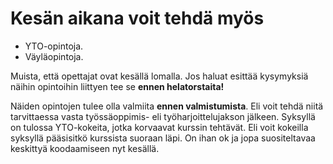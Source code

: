 # Kesän aikana voit tehdä myös

- YTO-opintoja.
- Väyläopintoja.

Muista, että opettajat ovat kesällä lomalla. Jos haluat esittää kysymyksiä näihin opintoihin liittyen tee se **ennen helatorstaita!**


Näiden opintojen tulee olla valmiita **ennen valmistumista**. Eli voit tehdä niitä tarvittaessa vasta työssäoppimis- eli työharjoittelujakson jälkeen. Syksyllä on tulossa YTO-kokeita, jotka korvaavat kurssin tehtävät. Eli voit kokeilla syksyllä pääsisitkö kurssista suoraan läpi. On ihan ok ja jopa suositeltavaa keskittyä koodaamiseen nyt kesällä. 
